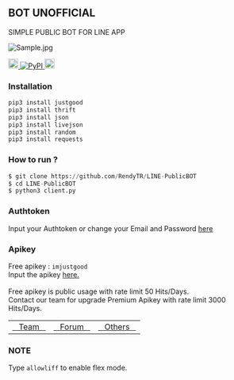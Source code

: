 ## BOT UNOFFICIAL
SIMPLE PUBLIC BOT FOR LINE APP

<img alt="Sample.jpg" src= "https://i.ibb.co/F8Q06Zt/Sample.jpg">
<p>
    <a href="https://imjustgood.com/team" rel="nofollow">
        <img alt="Developer" src="https://img.shields.io/badge/Build%20by-Imjustgood-red" height="20"  style="max-width:100%;">
    </a>
    <a href="http://pypi.org/project/justgood" rel="nofollow">
        <img alt="PyPI" src="https://img.shields.io/pypi/v/justgood?label=PyPI" style="max-width:100%;">
    </a>
    <a href="https://github.com/RendyTR/LINE-PublicBOT" rel="nofollow">
        <img alt="Update" src="https://img.shields.io/github/last-commit/rendytr/LINE-PublicBOT?color=green&label=Last%20update" height="20" style="max-width:100%;">
    </a>
</p>

### Installation
```python
pip3 install justgood
pip3 install thrift
pip3 install json
pip3 install livejson
pip3 install random
pip3 install requests
```

### How to run ?
``` python
$ git clone https://github.com/RendyTR/LINE-PublicBOT
$ cd LINE-PublicBOT
$ python3 client.py
```

### Authtoken
Input your Authtoken or change your Email and Password <a href="https://github.com/RendyTR/LINE-PublicBOT/blob/main/data/login.json">here</a>

### Apikey
Free apikey : ```imjustgood```
<br>Input the apikey <a href="https://github.com/RendyTR/LINE-PublicBOT/blob/2119f04bcdf6fe33eec71f6746fd0bbb57d31b85/data/api.json#L2">here.</a>
<br><br>Free apikey is public usage with rate limit 50 Hits/Days.
<br>Contact our team for upgrade Premium Apikey with rate limit 3000 Hits/Days.

<table>
    <tbody>
        <tr>
          <td><a href="http://imjustgood.com/team">&nbsp;&nbsp;&nbsp;Team&nbsp;&nbsp;&nbsp;</a></td>
          <td><a href="http://api.imjustgood.com/custom/forum">&nbsp;&nbsp;&nbsp;Forum&nbsp;&nbsp;&nbsp;</a></td>
          <td><a href="http://api.imjustgood.com/custom/tools">&nbsp;&nbsp;&nbsp;Others&nbsp;&nbsp;&nbsp;</a></td>
        </tr>
    <tbody>   
<table>

### NOTE
Type ```allowliff``` to enable flex mode.
